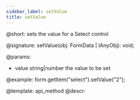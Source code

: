 ```yaml
---
sidebar_label: setValue
title: setValue
---          
```


@short: sets the value for a Select control

@signature: setValue(obj: FormData | IAnyObj): void;

@params:
- value     string|number     the value to be set  


@example:
form.getItem("select").setValue("2");



@template: api_method
@descr:


